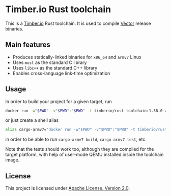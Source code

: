 # Timber.io Rust toolchain

This is a [Timber.io](https://timber.io) Rust toolchain. It is used to compile
[Vector](http://github.com/timberio/vector) release binaries.

## Main features
* Produces statically-linked binaries for `x86_64` and `armv7` Linux
* Uses `musl` as the standard C library
* Uses `libc++` as the standard C++ library
* Enables cross-language link-time optimization

## Usage

In order to build your project for a given target, run

```sh
docker run -w"$PWD" -v"$PWD":"$PWD" -t timberio/rust-toolchain:1.38.0-armv7-unknown-linux-musl cargo build
```

or just create a shell alias

```sh
alias cargo-armv7='docker run -w"$PWD" -v"$PWD":"$PWD" -t timberio/rust-toolchain:1.38.0-armv7-unknown-linux-musl cargo'
```

in order to be able to run `cargo-armv7 build`, `cargo-armv7 test`, etc.

Note that the tests should work too, although they are compiled for the target platform, with help of user-mode QEMU
installed inside the toolchain image.

## License

This project is licensed under [Apache License, Version 2.0](LICENSE).
